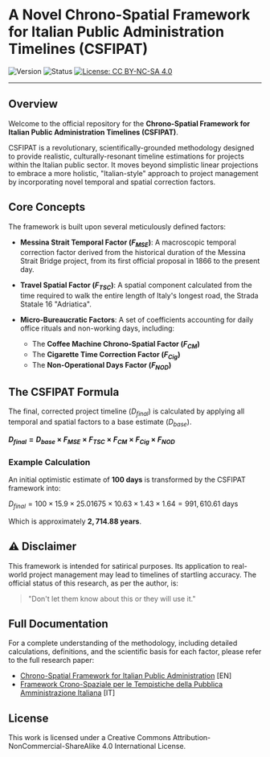 # A Novel Chrono-Spatial Framework for Italian Public Administration Timelines (CSFIPAT)

![Version](https://img.shields.io/badge/version-1.0-blue)
![Status](https://img.shields.io/badge/status-Don't_let_them_know-red)
[![License: CC BY-NC-SA 4.0](https://img.shields.io/badge/License-CC%20BY--NC--SA%204.0-lightgrey.svg)](https://creativecommons.org/licenses/by-nc-sa/4.0/)

---

## Overview

Welcome to the official repository for the **Chrono-Spatial Framework for Italian Public Administration Timelines (CSFIPAT)**.

CSFIPAT is a revolutionary, scientifically-grounded methodology designed to provide realistic, culturally-resonant timeline estimations for projects within the Italian public sector. It moves beyond simplistic linear projections to embrace a more holistic, "Italian-style" approach to project management by incorporating novel temporal and spatial correction factors.

## Core Concepts

The framework is built upon several meticulously defined factors:

- **Messina Strait Temporal Factor ($F_{MSE}$)**: A macroscopic temporal correction factor derived from the historical duration of the Messina Strait Bridge project, from its first official proposal in 1866 to the present day.

- **Travel Spatial Factor ($F_{TSC}$)**: A spatial component calculated from the time required to walk the entire length of Italy's longest road, the Strada Statale 16 "Adriatica".

- **Micro-Bureaucratic Factors**: A set of coefficients accounting for daily office rituals and non-working days, including:
  - The **Coffee Machine Chrono-Spatial Factor ($F_{CM}$)**
  - The **Cigarette Time Correction Factor ($F_{Cig}$)**
  - The **Non-Operational Days Factor ($F_{NOD}$)**

## The CSFIPAT Formula

The final, corrected project timeline ($D_{final}$) is calculated by applying all temporal and spatial factors to a base estimate ($D_{base}$).

**$D_{final} = D_{base} \times F_{MSE} \times F_{TSC} \times F_{CM} \times F_{Cig} \times F_{NOD}$**

### Example Calculation

An initial optimistic estimate of **100 days** is transformed by the CSFIPAT framework into:

$D_{final} = 100 \times 15.9 \times 25.01675 \times 10.63 \times 1.43 \times 1.64 = 991,610.61 \text{ days}$

Which is approximately **$2,714.88 \text{ years}$**.

## ⚠️ Disclaimer

This framework is intended for satirical purposes. Its application to real-world project management may lead to timelines of startling accuracy. The official status of this research, as per the author, is:

> "Don't let them know about this or they will use it."

## Full Documentation

For a complete understanding of the methodology, including detailed calculations, definitions, and the scientific basis for each factor, please refer to the full research paper:

- [Chrono-Spatial Framework for Italian Public Administration](Chrono-Spatial_Framework_for_Italian_Public_Administration.md) [EN]
- [Framework Crono-Spaziale per le Tempistiche della Pubblica Amministrazione Italiana](Framework_Crono-Spaziale_per_le_Tempistiche_della_Pubblica_Amministrazione.md) [IT]

## License

This work is licensed under a Creative Commons Attribution-NonCommercial-ShareAlike 4.0 International License.
